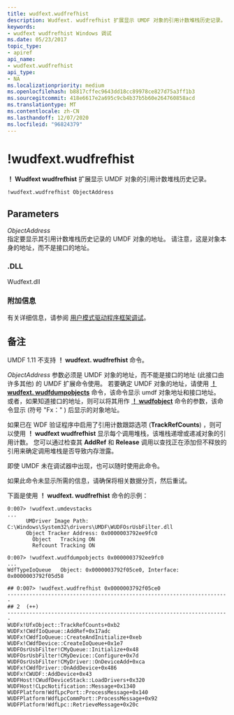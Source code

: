 ```yaml
---
title: wudfext.wudfrefhist
description: Wudfext. wudfrefhist 扩展显示 UMDF 对象的引用计数堆栈历史记录。
keywords:
- wudfext wudfrefhist Windows 调试
ms.date: 05/23/2017
topic_type:
- apiref
api_name:
- wudfext.wudfrefhist
api_type:
- NA
ms.localizationpriority: medium
ms.openlocfilehash: b8817cffec9643dd18cc89978ce827d75a3ff1b3
ms.sourcegitcommit: 418e6617e2a695c9cb4b37b5b60e264760858acd
ms.translationtype: MT
ms.contentlocale: zh-CN
ms.lasthandoff: 12/07/2020
ms.locfileid: "96824379"
---
```

# <a name="wudfextwudfrefhist"></a>!wudfext.wudfrefhist


**！ Wudfext wudfrefhist** 扩展显示 UMDF 对象的引用计数堆栈历史记录。

```dbgcmd
!wudfext.wudfrefhist ObjectAddress
```

## <a name="span-idparametersspanspan-idparametersspanspan-idparametersspanparameters"></a><span id="Parameters"></span><span id="parameters"></span><span id="PARAMETERS"></span>Parameters


<span id="_______ObjectAddress______"></span><span id="_______objectaddress______"></span><span id="_______OBJECTADDRESS______"></span>*ObjectAddress*   
指定要显示其引用计数堆栈历史记录的 UMDF 对象的地址。 请注意，这是对象本身的地址，而不是接口的地址。

### <a name="span-iddllspanspan-iddllspandll"></a><span id="DLL"></span><span id="dll"></span>.DLL

Wudfext.dll

 

### <a name="span-idadditional_informationspanspan-idadditional_informationspanspan-idadditional_informationspanadditional-information"></a><span id="Additional_Information"></span><span id="additional_information"></span><span id="ADDITIONAL_INFORMATION"></span>附加信息

有关详细信息，请参阅 [用户模式驱动程序框架调试](user-mode-driver-framework-debugging.md)。

<a name="remarks"></a>备注
-------

UMDF 1.11 不支持 **！ wudfext. wudfrefhist** 命令。

*ObjectAddress* 参数必须是 UMDF 对象的地址，而不能是接口的地址 (此接口由许多其他) 的 UMDF 扩展命令使用。 若要确定 UMDF 对象的地址，请使用 [**！ wudfext. wudfdumpobjects**](-wudfext-wudfdumpobjects.md) 命令，该命令显示 umdf 对象地址和接口地址。 或者，如果知道接口的地址，则可以将其用作 [**！ wudfobject**](-wudfext-wudfobject.md) 命令的参数，该命令显示 (符号 "Fx：" ) 后显示的对象地址。

如果已在 WDF 验证程序中启用了引用计数跟踪选项 (**TrackRefCounts**) ，则可以使用 **！ wudfext wudfrefhist** 显示每个调用堆栈，该堆栈递增或递减对象的引用计数。 您可以通过检查其 **AddRef** 和 **Release** 调用以查找正在添加但不释放的引用来确定调用堆栈是否导致内存泄露。

即使 UMDF 未在调试器中出现，也可以随时使用此命令。

如果此命令未显示所需的信息，请确保将相关数据分页，然后重试。

下面是使用 **！ wudfext. wudfrefhist** 命令的示例：

```dbgcmd
0:007> !wudfext.umdevstacks
...
      UMDriver Image Path: C:\Windows\System32\drivers\UMDF\WUDFOsrUsbFilter.dll
      Object Tracker Address: 0x0000003792ee9fc0
        Object   Tracking ON
        Refcount Tracking ON

0:007> !wudfext.wudfdumpobjects 0x0000003792ee9fc0
...
WdfTypeIoQueue   Object: 0x0000003792f05ce0, Interface: 0x0000003792f05d58

## 0:007> !wudfext.wudfrefhist 0x0000003792f05ce0
-----------------------------------------------------------------------
## 2  (++)
-----------------------------------------------------------------------
WUDFx!UfxObject::TrackRefCounts+0xb2
WUDFx!CWdfIoQueue::AddRef+0x17adc
WUDFx!CWdfIoQueue::CreateAndInitialize+0xeb
WUDFx!CWdfDevice::CreateIoQueue+0x1e7
WUDFOsrUsbFilter!CMyQueue::Initialize+0x48
WUDFOsrUsbFilter!CMyDevice::Configure+0x7d
WUDFOsrUsbFilter!CMyDriver::OnDeviceAdd+0xca
WUDFx!CWdfDriver::OnAddDevice+0x486
WUDFx!CWUDF::AddDevice+0x43
WUDFHost!CWudfDeviceStack::LoadDrivers+0x320
WUDFHost!CLpcNotification::Message+0x1340
WUDFPlatform!WdfLpcPort::ProcessMessage+0x140
WUDFPlatform!WdfLpcCommPort::ProcessMessage+0x92
WUDFPlatform!WdfLpc::RetrieveMessage+0x20c
```

 

 





